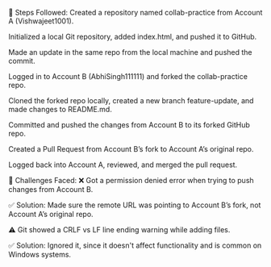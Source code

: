 🔹 Steps Followed:
Created a repository named collab-practice from Account A (Vishwajeet1001).

Initialized a local Git repository, added index.html, and pushed it to GitHub.

Made an update in the same repo from the local machine and pushed the commit.

Logged in to Account B (AbhiSingh111111) and forked the collab-practice repo.

Cloned the forked repo locally, created a new branch feature-update, and made changes to README.md.

Committed and pushed the changes from Account B to its forked GitHub repo.

Created a Pull Request from Account B’s fork to Account A’s original repo.

Logged back into Account A, reviewed, and merged the pull request.

🔹 Challenges Faced:
❌ Got a permission denied error when trying to push changes from Account B.

✅ Solution: Made sure the remote URL was pointing to Account B’s fork, not Account A’s original repo.

⚠️ Git showed a CRLF vs LF line ending warning while adding files.

✅ Solution: Ignored it, since it doesn't affect functionality and is common on Windows systems.
